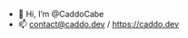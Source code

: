 - 👋 Hi, I’m @CaddoCabe
- 📫 contact@caddo.dev / https://caddo.dev

<!---
CaddoCabe/CaddoCabe is a ✨ special ✨ repository because its `README.md` (this file) appears on your GitHub profile.
You can click the Preview link to take a look at your changes.
--->
